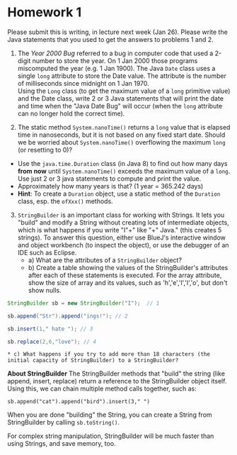 # Homework 1

Please submit this is writing, in lecture next week (Jan 26).
Please write the Java statements that you used to get the answers to problems 1 and 2.

1. The *Year 2000 Bug* referred to a bug in computer code that used a 2-digit number to store the year.  On 1 Jan 2000 those programs miscomputed the year (e.g. 1 Jan 1900).  The Java `Date` class uses a single `long` attribute to store the Date value.  The attribute is the number of milliseconds since midnight on 1 Jan 1970.  
 Using the `Long` class (to get the maximum value of a `long` primitive value) and the Date class, write 2 or 3 Java statements that will print the date and time when the "Java Date Bug" will occur (when the `long` attribute can no longer hold the correct time).

2. The static method `System.nanoTime()` returns a `long` value that is elapsed time in nanoseconds, but it is not based on any fixed start date.
Should we be worried about `System.nanoTime()` overflowing the maximum `long` (or resetting to 0)?    
  * Use the `java.time.Duration` class (in Java 8) to find out how many days **from now** until `System.nanoTime()` exceeds the maximum value of a `long`.  Use just 2 or 3 java statements to compute and print the value.
  * Approximately how many years is that? (1 year = 365.242 days)
  * **Hint**: To create a `Duration` object, use a static method of the `Duration` class, esp. the `ofXxx()` methods.

3. `StringBuilder` is an important class for working with Strings. It lets you "build" and modify a String without creating lots of intermediate objects, which is what happens if you write "I"+" like "+" Java." (this creates 5 strings).
To answer this question, either use BlueJ's interactive window and object workbench (to inspect the object), or use the debugger of an IDE such as Eclipse.
    * a) What are the attributes of a `StringBuilder` object?
    * b) Create a table showing the values of the StringBuilder's attributes after each of these statements is executed. For the array attribute, show the size of array and its values, such as 'h','e','l','l','o', but don't show nulls.

```java
StringBuilder sb = new StringBuilder("I");  // 1

sb.append("Str").append("ings!"); // 2

sb.insert(1," hate "); // 3

sb.replace(2,6,"love"); // 4
```
    * c) What happens if you try to add more than 18 characters (the initial capacity of StringBuilder) to a StringBuilder?

**About StringBuilder**
The StringBuilder methods that "build" the string (like append, insert, replace) return a reference to the StringBuilder object itself. Using this, we can chain multiple method calls together, such as:
```
sb.append("cat").append("bird").insert(3," ")
```  
When you are done "building" the String, you can create a String from StringBuilder by calling `sb.toString()`.

For complex string manipulation, StringBuilder will be much faster than using Strings, and save memory, too.
